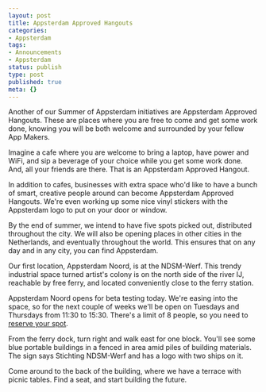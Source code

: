 ```yaml
---
layout: post
title: Appsterdam Approved Hangouts
categories:
- Appsterdam
tags:
- Announcements
- Appsterdam
status: publish
type: post
published: true
meta: {}
---
```

Another of our Summer of Appsterdam initiatives are Appsterdam Approved Hangouts. These are places where you are free to come and get some work done, knowing you will be both welcome and surrounded by your fellow App Makers.

Imagine a cafe where you are welcome to bring a laptop, have power and WiFi, and sip a beverage of your choice while you get some work done. And, all your friends are there. That is an Appsterdam Approved Hangout.

In addition to cafes, businesses with extra space who'd like to have a bunch of smart, creative people around can become Appsterdam Approved Hangouts. We're even working up some nice vinyl stickers with the Appsterdam logo to put on your door or window.

By the end of summer, we intend to have five spots picked out, distributed throughout the city. We will also be opening places in other cities in the Netherlands, and eventually throughout the world. This ensures that on any day and in any city, you can find Appsterdam.

Our first location, Appsterdam Noord, is at the NDSM-Werf. This trendy industrial space turned artist's colony is on the north side of the river IJ, reachable by free ferry, and located conveniently close to the ferry station.

Appsterdam Noord opens for beta testing today. We're easing into the space, so for the next couple of weeks we'll be open on Tuesdays and Thursdays from 11:30 to 15:30. There's a limit of 8 people, so you need to <a href="http://meetu.ps/2BJq9">reserve your spot</a>.

From the ferry dock, turn right and walk east for one block. You'll see some blue portable buildings in a fenced in area amid piles of building materials. The sign says Stichting NDSM-Werf and has a logo with two ships on it.

Come around to the back of the building, where we have a terrace with picnic tables. Find a seat, and start building the future.
